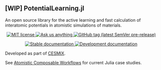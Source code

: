 ## [WIP] PotentialLearning.jl

An open source library for the active learning and fast calculation of interatomic potentials in atomistic simulations of materials.

<!-- Information badges -->
<p align="center">
  <a href="https://mit-license.org">
    <img alt="MIT license" src="https://img.shields.io/badge/License-MIT-blue.svg?style=flat-square">
  </a>
  <a href="https://github.com/cesmix-mit/PotentialLearning.jl/issues/new">
    <img alt="Ask us anything" src="https://img.shields.io/badge/Ask%20us-anything-1abc9c.svg?style=flat-square">
  </a>
  <a href="https://github.com/cesmix-mit/PotentialLearning.jl/releases">
    <img alt="GitHub tag (latest SemVer pre-release)" src="https://img.shields.io/github/v/tag/cesmix-mit/PotentialLearning.jl?include_prereleases&label=latest%20version&logo=github&sort=semver&style=flat-square">
  </a>
</p>

<!-- CI and documentation badges -->
<p align="center">
  <a href="https://cesmix-mit.github.io/PotentialLearning.jl/stable">
    <img alt="Stable documentation" src="https://img.shields.io/badge/documentation-stable%20release-blue?style=flat-square">
  </a>
  <a href="https://cesmix-mit.github.io/PotentialLearning.jl/dev">
    <img alt="Development documentation" src="https://img.shields.io/badge/documentation-in%20development-orange?style=flat-square">
  </a>
</p>


Developed as part of [CESMIX](https://cesmix.mit.edu).

See [Atomistic Composable Workflows](https://github.com/cesmix-mit/AtomisticComposableWorkflows) for current Julia case studies.


